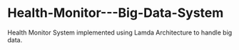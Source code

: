 # Health-Monitor---Big-Data-System
Health Monitor System implemented using Lamda Architecture to handle big data.
